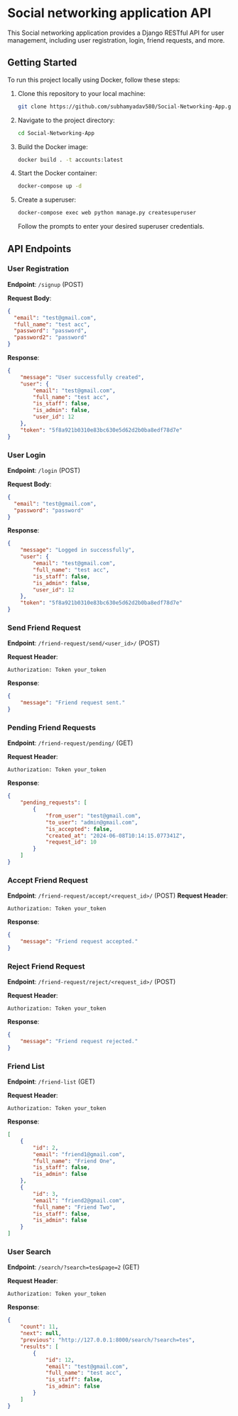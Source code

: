 # Social networking application API


This Social networking application provides a Django RESTful API for user management, including user registration, login, friend requests, and more.

## Getting Started

To run this project locally using Docker, follow these steps:

1. Clone this repository to your local machine:

    ```bash
    git clone https://github.com/subhamyadav580/Social-Networking-App.git
    ```

2. Navigate to the project directory:

    ```bash
    cd Social-Networking-App
    ```

3. Build the Docker image:

    ```bash
    docker build . -t accounts:latest
    ```

4. Start the Docker container:

    ```bash
    docker-compose up -d
    ```

5. Create a superuser:

    ```bash
    docker-compose exec web python manage.py createsuperuser
    ```

    Follow the prompts to enter your desired superuser credentials.

## API Endpoints

### User Registration

**Endpoint**: `/signup` (POST)

**Request Body**:
```json
{
  "email": "test@gmail.com",
  "full_name": "test acc",
  "password": "password",
  "password2": "password"
}
```

**Response**:
```json
{
    "message": "User successfully created",
    "user": {
        "email": "test@gmail.com",
        "full_name": "test acc",
        "is_staff": false,
        "is_admin": false,
        "user_id": 12
    },
    "token": "5f8a921b0310e83bc630e5d62d2b0ba8edf78d7e"
}

```

### User Login

**Endpoint**: `/login` (POST)

**Request Body**:
```json
{
  "email": "test@gmail.com",
  "password": "password"
}

```

**Response**:
```json
{
    "message": "Logged in successfully",
    "user": {
        "email": "test@gmail.com",
        "full_name": "test acc",
        "is_staff": false,
        "is_admin": false,
        "user_id": 12
    },
    "token": "5f8a921b0310e83bc630e5d62d2b0ba8edf78d7e"
}
```


### Send Friend Request

**Endpoint**: `/friend-request/send/<user_id>/` (POST)

**Request Header**:
```
Authorization: Token your_token
```


**Response**:
```json
{
    "message": "Friend request sent."
}

```


### Pending Friend Requests


**Endpoint**: `/friend-request/pending/` (GET)

**Request Header**:
```
Authorization: Token your_token
```

**Response**:
```json
{
    "pending_requests": [
        {
            "from_user": "test@gmail.com",
            "to_user": "admin@gmail.com",
            "is_accepted": false,
            "created_at": "2024-06-08T10:14:15.077341Z",
            "request_id": 10
        }
    ]
}

```


### Accept Friend Request

**Endpoint**: `/friend-request/accept/<request_id>/` (POST)
**Request Header**:
```
Authorization: Token your_token
```

**Response**:
```json
{
    "message": "Friend request accepted."
}
```

### Reject Friend Request

**Endpoint**: `/friend-request/reject/<request_id>/` (POST)

**Request Header**:
```
Authorization: Token your_token
```

**Response**:
```json
{
    "message": "Friend request rejected."
}
```

### Friend List

**Endpoint**: `/friend-list` (GET)

**Request Header**:
```
Authorization: Token your_token
```

**Response**:
```json
[
    {
        "id": 2,
        "email": "friend1@gmail.com",
        "full_name": "Friend One",
        "is_staff": false,
        "is_admin": false
    },
    {
        "id": 3,
        "email": "friend2@gmail.com",
        "full_name": "Friend Two",
        "is_staff": false,
        "is_admin": false
    }
]

```


### User Search

**Endpoint**: `/search/?search=tes&page=2` (GET)

**Request Header**:
```
Authorization: Token your_token
```

**Response**:
```json
{
    "count": 11,
    "next": null,
    "previous": "http://127.0.0.1:8000/search/?search=tes",
    "results": [
        {
            "id": 12,
            "email": "test@gmail.com",
            "full_name": "test acc",
            "is_staff": false,
            "is_admin": false
        }
    ]
}
```
